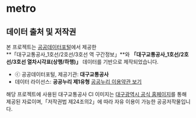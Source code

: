 # metro

## 데이터 출처 및 저작권

본 프로젝트는 [공공데이터포털](https://www.data.go.kr)에서 제공한  
**「대구교통공사\_1호선/2호선/3호선 역 구간정보」**와 **「대구교통공사\_1호선/2호선/3호선 열차시각표(상행/하행)」** 데이터를 기반으로 제작되었습니다.

- ⓒ 공공데이터포털, 제공기관: **대구교통공사**
- 데이터 라이선스: **공공누리 제1유형**
  [공공누리 이용약관 보기](https://www.data.go.kr/ugs/selectPortalPolicyView.do)

해당 프로젝트에 사용된 대구교통공사 CI 이미지는 [대구광역시 공식 홈페이지](https://www.daegu.go.kr/index.do?menu_id=00050251)를 통해 제공된 자료이며,「저작권법 제24조의2」에 따라 자유 이용이 가능한 공공저작물입니다.
